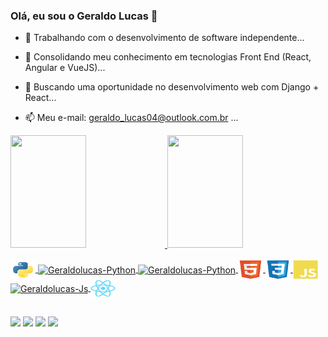 ###    Olá, eu sou o Geraldo Lucas 🖖

- 🔭 Trabalhando com o desenvolvimento de software independente...

- 🌱 Consolidando meu conhecimento em tecnologias Front End (React, Angular e VueJS)...

- 👯 Buscando uma oportunidade no desenvolvimento web com Django + React...

- 📫 Meu e-mail: geraldo_lucas04@outlook.com.br ...

<div style="align: center">
  <a href="https://github.com/geraldolucas">
  <img width="49%" height="180em" src="https://github-readme-stats.vercel.app/api?username=geraldolucas&show_icons=true&theme=default&include_all_commits=true&count_private=true"/>
  <img width="49%" height="180em" src="https://github-readme-stats.vercel.app/api/top-langs/?username=geraldolucas&layout=compact&langs_count=7&theme=default"/>
</div>

<div style="display: inline_block"><br>
  <img align="center" alt="Geraldolucas-Python" height="30" width="40" src="https://raw.githubusercontent.com/devicons/devicon/master/icons/python/python-original.svg">
  <img align="center" alt="Geraldolucas-Python" height="30" width="40" src="https://cdn.jsdelivr.net/gh/devicons/devicon/icons/django/django-original.svg">
  <img align="center" alt="Geraldolucas-Python" height="30" width="40" src="https://cdn.jsdelivr.net/gh/devicons/devicon/icons/postgresql/postgresql-plain-wordmark.svg">
  <img align="center" alt="Geraldolucas-HTML" height="30" width="40" src="https://raw.githubusercontent.com/devicons/devicon/master/icons/html5/html5-original.svg">
  <img align="center" alt="Geraldolucas-CSS" height="30" width="40" src="https://raw.githubusercontent.com/devicons/devicon/master/icons/css3/css3-original.svg">
  <img align="center" alt="Geraldolucas-Js" height="30" width="40" src="https://raw.githubusercontent.com/devicons/devicon/master/icons/javascript/javascript-plain.svg">
  <img align="center" alt="Geraldolucas-Js" height="30" width="40" src="https://cdn.jsdelivr.net/gh/devicons/devicon/icons/jquery/jquery-plain-wordmark.svg">
  <img align="center" alt="Geraldolucas-React" height="30" width="40" src="https://raw.githubusercontent.com/devicons/devicon/master/icons/react/react-original.svg">
</div>

  ##
  
<div> 
  <a href="https://instagram.com/geraldo.lucas.146" target="_blank"><img src="https://img.shields.io/badge/-Instagram-%23E4405F?style=for-the-badge&logo=instagram&logoColor=white" target="_blank"></a>
 <a href="https://discord.gg/pDbY76q8Qf" target="_blank"><img src="https://img.shields.io/badge/Discord-7289DA?style=for-the-badge&logo=discord&logoColor=white" target="_blank"></a> 
  <a href = "mailto:gerrard.lucas04@gmail.com"><img src="https://img.shields.io/badge/-Gmail-%23333?style=for-the-badge&logo=gmail&logoColor=white" target="_blank"></a>
  <a href="https://www.linkedin.com/in/geraldo-lucas-lopes-5039331b1" target="_blank"><img src="https://img.shields.io/badge/-LinkedIn-%230077B5?style=for-the-badge&logo=linkedin&logoColor=white" target="_blank"></a> 
 
</div>

